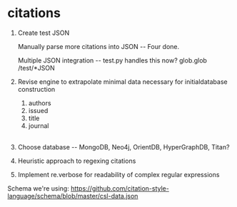 citations
=========

1. Create test JSON

    Manually parse more citations into JSON -- Four done.

    Multiple JSON integration -- test.py handles this now? glob.glob /test/*JSON

1. Revise engine to extrapolate minimal data necessary for initialdatabase construction

    <ol>
    <li>authors</li>
    <li>issued</li>
    <li>title</li>
    <li>journal</li>
    </ol><br />

1. Choose database -- MongoDB, Neo4j, OrientDB, HyperGraphDB, Titan?

1. Heuristic approach to regexing citations

1. Implement re.verbose for readability of complex regular expressions

Schema we're using: https://github.com/citation-style-language/schema/blob/master/csl-data.json
